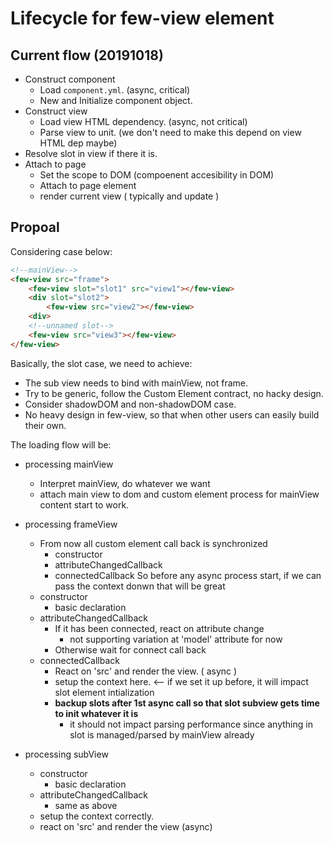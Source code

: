 # Lifecycle for few-view element
## Current flow (20191018)
- Construct component
  - Load `component.yml`. (async, critical)
  - New and Initialize component object.
- Construct view
  - Load view HTML dependency. (async, not critical)
  - Parse view to unit. (we don't need to make this depend on view HTML dep maybe)
- Resolve slot in view if there it is.
- Attach to page
  - Set the scope to DOM (compoenent accesibility in DOM)
  - Attach to page element
  - render current view ( typically and update )

## Propoal
Considering case below:
```html
<!--mainView-->
<few-view src="frame">
    <few-view slot="slot1" src="view1"></few-view>
    <div slot="slot2">
        <few-view src="view2"></few-view>
    <div>
    <!--unnamed slot-->
    <few-view src="view3"></few-view>
</few-view>
```

Basically, the slot case, we need to achieve:
- The sub view needs to bind with mainView, not frame.
- Try to be generic, follow the Custom Element contract, no hacky design.
- Consider shadowDOM and non-shadowDOM case.
- No heavy design in few-view, so that when other users can easily build their own.

The loading flow will be:
- processing mainView
  - Interpret mainView, do whatever we want
  - attach main view to dom and custom element process for mainView content start to work.

- processing frameView
  - From now all custom element call back is synchronized
    - constructor
    - attributeChangedCallback
    - connectedCallback
    So before any async process start, if we can pass the context donwn that will be great
  - constructor
    - basic declaration
  - attributeChangedCallback
    - If it has been connected, react on attribute change
      - not supporting variation at 'model' attribute for now
    - Otherwise wait for connect call back
  - connectedCallback
    - React on 'src' and render the view. ( async )
    - setup the context here. <-- if we set it up before, it will impact slot element intialization
    - **backup slots after 1st async call so that slot subview gets time to init whatever it is**
      - it should not impact parsing performance since anything in slot is managed/parsed by mainView already

- processing subView
  - constructor
    - basic declaration
  - attributeChangedCallback
    - same as above
  - setup the context correctly.
  - react on 'src' and render the view (async)
